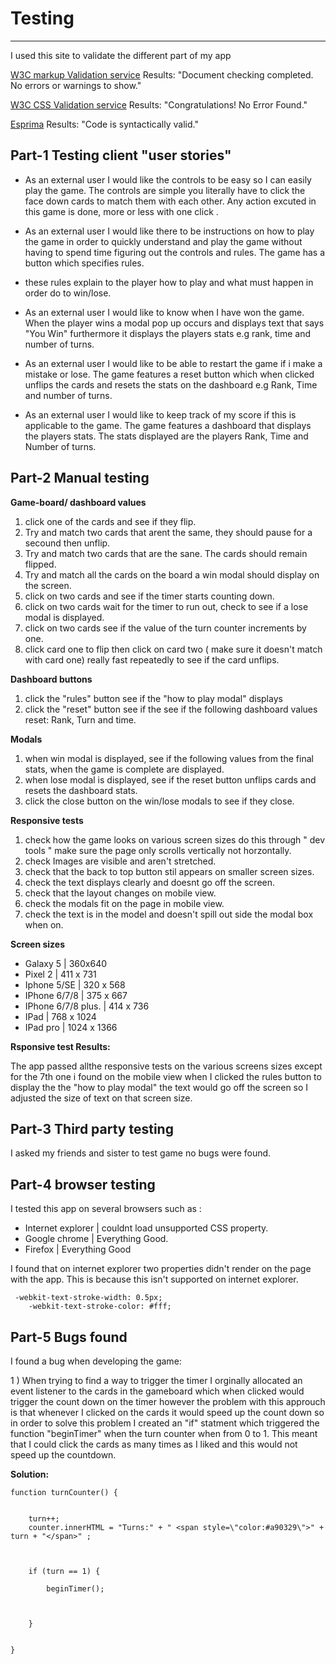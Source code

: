# Testing
***

I used this site to validate the different part of my app

[W3C markup Validation service](https://validator.w3.org/) Results: "Document checking completed. No errors or warnings to show."

[W3C CSS Validation service](https://jigsaw.w3.org/css-validator/) Results: "Congratulations! No Error Found."

[Esprima](https://esprima.org/demo/validate.html) Results: "Code is syntactically valid."


## **Part-1**  Testing client "user stories"

* As an external user I would like the controls to be easy so I can easily play the game. The controls are simple you literally have to click the face down cards to match them with each other. Any action excuted in this game  is done, more or less with one click . 

* As an external user I would like there to be instructions on how to play the game in order to quickly understand and play the game without having to spend time figuring out the controls and rules. The game has a button which specifies rules. 
* these rules explain to the player how to play and what must happen in order do to win/lose. 

* As an external user I would like to know when I have won the game. When the player wins a modal pop up occurs and displays text that says "You Win" furthermore it displays the players stats e.g rank, time and number of turns. 

* As an external user I would like to be able to restart the game if i make a mistake or lose. The game features a reset button which when clicked unflips the cards and resets the stats on the dashboard e.g Rank, Time and number of turns. 

* As an external user I would like to keep track of my score if this is applicable to the game. The game features a dashboard that displays the players stats. The stats displayed are the players Rank, Time and Number of turns. 





## **Part-2**  Manual testing 
**Game-board/ dashboard values**

1) click one of the cards and see if they flip. 
2) Try and match two cards that arent the same, they should pause for a secound then unflip. 
3) Try and match two cards that are the sane. The cards should remain flipped. 
4) Try and match all the cards on the board a win modal should display on the screen. 
5) click on two cards and see if the timer starts counting down. 
6) click on two cards wait for the timer to run out, check to see if a lose modal is displayed. 
7) click on two cards see if the value of the turn counter increments by one. 
8) click card one to flip then click on card two ( make sure it doesn't match with card one) really fast repeatedly to see if the card unflips. 


**Dashboard buttons**
1) click the "rules" button see if the "how to play modal" displays 
2) click the "reset" button see if the see if the following dashboard values reset: Rank, Turn and time.

**Modals**

1) when win modal is displayed, see if the following values from the final stats, when the game is complete are displayed. 
2) when lose modal is displayed, see if the reset button unflips cards and resets the dashboard stats. 
3) click the close button on the win/lose modals to see if they close. 

**Responsive tests** 
1) check how the game looks on various screen sizes do this through " dev tools " make sure the page only scrolls vertically not horzontally.
2) check Images are visible and aren't stretched. 
3) check that the back to top button stil appears on smaller screen sizes. 
4) check the text displays clearly and doesnt go off the screen. 
5) check that the layout changes on mobile view. 
6) check the modals fit on the page in mobile view.
7) check the text is in the model and doesn't spill out side the modal box when on. 

**Screen sizes** 

* Galaxy 5 | 360x640 
* Pixel 2  | 411 x 731
* Iphone 5/SE | 320 x 568 
* IPhone 6/7/8 | 375 x 667
* IPhone 6/7/8 plus. | 414 x 736
* IPad | 768 x 1024
* IPad pro | 1024 x 1366

**Rsponsive test Results:**

The app passed allthe responsive tests on the various screens sizes except for the 7th one i found on the mobile view when I clicked the rules button to display the the "how to play modal" the text would go off the screen so I adjusted the size of text on that screen size. 



## **Part-3** Third party testing

I asked my friends and sister to test game no bugs were found. 

## **Part-4** browser testing 
I tested this app on several browsers such as :
* Internet explorer | couldnt load unsupported CSS property.
* Google chrome | Everything Good.
* Firefox | Everything Good

I found that 
on internet explorer two properties didn't render on the page with the app. This is because this isn't supported on internet explorer.
```
 -webkit-text-stroke-width: 0.5px;
    -webkit-text-stroke-color: #fff;

```

 

## **Part-5**   Bugs found 

I found a  bug when developing the game: 

1 ) When trying to find a way to trigger the timer I orginally allocated an event listener to the cards in the gameboard which when clicked would trigger the count down on the timer however the problem with this approuch is that whenever 
I clicked on the cards it would speed up the count down so in order to solve this problem I created an "if" statment which triggered the function "beginTimer" when the turn counter when from 0 to 1. This meant that I could click the cards as many times as I liked and this would not speed up the countdown. 



**Solution:**
```
function turnCounter() {


    turn++;
    counter.innerHTML = "Turns:" + " <span style=\"color:#a90329\">" +  turn + "</span>" ;
   
  

    if (turn == 1) {

        beginTimer();



    }


}



```